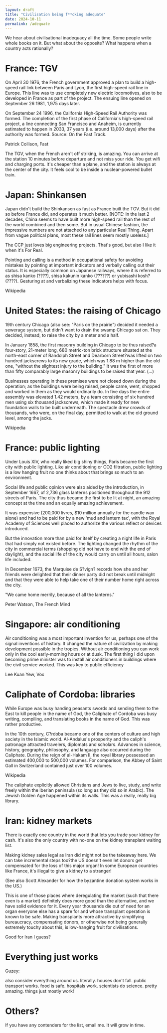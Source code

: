 ```yaml
---
layout: draft
title: "Civilisation being f**cking adequate"
date: 2024-10-11
permalink: /adequate
---
```


We hear about civilisational inadequacy all the time. Some people write whole books on it. But what about the opposite? What happens when a country acts rationally?

# France: TGV

On April 30 1976, the French government approved a plan to build a high-speed rail link between Paris and Lyon, the first high-speed rail line in Europe. This line was to use completely new electric locomotives, also to be developed in France as part of the project. The ensuing line opened on September 26 1981, 1,975 days later.

On September 24 1996, the California High-Speed Rail Authority was formed. The completion of the first phase of California's high-speed rail project, a line connecting San Francisco and Anaheim, is currently estimated to happen in 2033, 37 years (i.e. around 13,000 days) after the authority was formed. Source: On the Fast Track.

Patrick Collison, Fast

The TGV, when the French aren't off striking, is amazing. You can arrive at the station 10 minutes before departure and not miss your ride. You get wifi and charging ports. It's cheaper than a plane, and the station is always at the center of the city. It feels cool to be inside a nuclear-powered bullet train.

# Japan: Shinkansen

Japan didn't build the Shinkansen as fast as France built the TGV. But it did so before France did, and operates it much better. [NOTE: In the last 2 decades, China seems to have built more high-speed rail than the rest of the world combined and then some. But in usual Chinese fashion, the impressive numbers are not attached to any particular Real Thing. Apart from vague political plans, most these rail lines seem mostly useless.]

The CCP just loves big engineering projects. That's good, but also I like it when it's For Real.

Pointing and calling is a method in occupational safety for avoiding mistakes by pointing at important indicators and verbally calling out their status. It is especially common on Japanese railways, where it is referred to as shisa kanko (????), shisa kakunin kanko (??????) or yubisashi kosh? (????). Gesturing at and verbalizing these indicators helps with focus.

Wikipedia

# United States: the raising of Chicago

19th century Chicago (also see: "Paris on the prairie") decided it needed a sewerage system, but didn't want to drain the swamp Chicago sat on. They decided, instead, to raise the city by a meter and a half.

In January 1858, the first masonry building in Chicago to be thus raised?a four-story, 21-meter long, 680 metric-ton brick structure situated at the north-east corner of Randolph Street and Dearborn Street?was lifted on two hundred jackscrews to its new grade, which was 1.88 m higher than the old one, "without the slightest injury to the building." It was the first of more than fifty comparably large masonry buildings to be raised that year. (...)

Businesses operating in these premises were not closed down during the operation; as the buildings were being raised, people came, went, shopped and worked in them as they would ordinarily do. In five days the entire assembly was elevated 1.42 meters, by a team consisting of six hundred men using six thousand jackscrews, which made it ready for new foundation walls to be built underneath. The spectacle drew crowds of thousands, who were, on the final day, permitted to walk at the old ground level, among the jacks.

Wikipedia

# France: public lighting

Under Louis XIV, who really liked big shiny things, Paris became the first city with public lighting. Like air conditioning or CO2 filtration, public lighting is a low hanging fruit no one thinks about that brings so much to an environment.

Social life and public opinion were also aided by the introduction, in September 1667, of 2,736 glass lanterns positioned throughout the 912 streets of Paris. The city thus became the first to be lit at night, an amazing concept at the time and an equally amazing achievement.

It was expensive (200,000 livres, $10 million annually for the candle wax alone) and had to be paid for by a new 'mud and lantern tax', with the Royal Academy of Sciences well placed to authorize the various reflect or devices introduced.

But the innovation more than paid for itself by creating a night life in Paris that had simply not existed before. The lighting changed the rhythm of the city in commercial terms (shopping did not have to end with the end of daylight), and the social life of the city would carry on until all hours, salon life included.

In December 1673, the Marquise de S?vign? records how she and her friends were delighted that their dinner party did not break until midnight and that they were able to help take one of their number home right across the city.

"We came home merrily, because of all the lanterns."

Peter Watson, The French Mind

# Singapore: air conditioning

Air conditioning was a most important invention for us, perhaps one of the signal inventions of history. It changed the nature of civilization by making development possible in the tropics. Without air conditioning you can work only in the cool early-morning hours or at dusk. The first thing I did upon becoming prime minister was to install air conditioners in buildings where the civil service worked. This was key to public efficiency

Lee Kuan Yew, Vox

# Caliphate of Cordoba: libraries

While Europe was busy handing peasants swords and sending them to the East to kill people in the name of God, the Caliphate of Cordoba was busy writing, compiling, and translating books in the name of God. This was rather productive.

In the 10th century, C?rdoba became one of the centers of culture and high society in the Islamic world. Al-Andalus's prosperity and the caliph's patronage attracted travelers, diplomats and scholars. Advances in science, history, geography, philosophy, and language also occurred during the Caliphate. During the reign of al-Hakam II, the royal library possessed an estimated 400,000 to 500,000 volumes. For comparison, the Abbey of Saint Gall in Switzerland contained just over 100 volumes.

Wikipedia

The caliphate explicitly allowed Christians and Jews to live, study, and write freely within the Iberian peninsula (so long as they did so in Arabic). The Jewish Golden Age happened within its walls. This was a really, really big library.

# Iran: kidney markets

There is exactly one country in the world that lets you trade your kidney for cash. It's also the only country with no-one on the kidney transplant waiting list.

Making kidney sales legal as Iran did might not be the takeaway here. We can take incremental steps too?the US doesn't even let donors get compensated for the loss of this major organ! In some European countries like France, it's illegal to give a kidney to a stranger!

(See also Scott Alexander for how the byzantine donation system works in the US.)

This is one of those places where deregulating the market (such that there even is a market) definitely does more good than the alternative, and we have solid evidence for it. Every year thousands die out of need for an organ everyone else has a spare for and whose transplant operation is known to be safe. Making transplants more attractive by simplifying bureaucracy, compensating donors, or otherwise not being generally extremely touchy about this, is low-hanging fruit for civilisations.

Good for Iran I guess?

# Everything just works

Guzey:

also consider everything around us. literally. houses don't fall. public transport works. food is safe. hospitals work. scientists do science. pretty amazing. things just mostly work!

# Others?

If you have any contenders for the list, email me. It will grow in time.



